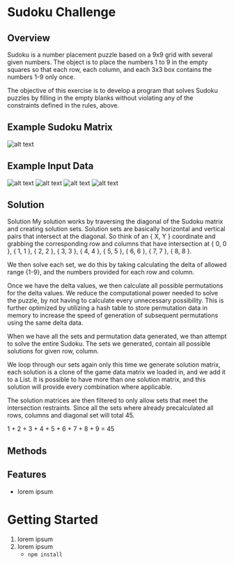 # Sudoku Challenge

## Overview
Sudoku is a number placement puzzle based on a 9x9 grid with several given numbers.  The object is to place the numbers 1 to 9 in the empty squares so that each row, each column, and each 3x3 box contains the numbers 1-9 only once. 

The objective of this exercise is to develop a program that solves Sudoku puzzles by filling in the empty blanks without violating any of the constraints defined in the rules, above.

## Example Sudoku Matrix
![alt text](https://i5.walmartimages.com/asr/7af38b61-6453-4ab3-88b8-2ca4568b9d77.623c1f8ed6e4bdc3799ac3c2c0cedea2.jpeg?odnHeight=612&odnWidth=612&odnBg=FFFFFF)

## Example Input Data
![alt text](https://i5.walmartimages.com/asr/7af38b61-6453-4ab3-88b8-2ca4568b9d77.623c1f8ed6e4bdc3799ac3c2c0cedea2.jpeg?odnHeight=612&odnWidth=612&odnBg=FFFFFF)
![alt text](https://i5.walmartimages.com/asr/7af38b61-6453-4ab3-88b8-2ca4568b9d77.623c1f8ed6e4bdc3799ac3c2c0cedea2.jpeg?odnHeight=612&odnWidth=612&odnBg=FFFFFF)
![alt text](https://i5.walmartimages.com/asr/7af38b61-6453-4ab3-88b8-2ca4568b9d77.623c1f8ed6e4bdc3799ac3c2c0cedea2.jpeg?odnHeight=612&odnWidth=612&odnBg=FFFFFF)
![alt text](https://i5.walmartimages.com/asr/7af38b61-6453-4ab3-88b8-2ca4568b9d77.623c1f8ed6e4bdc3799ac3c2c0cedea2.jpeg?odnHeight=612&odnWidth=612&odnBg=FFFFFF)

## Solution
Solution
My solution works by traversing the diagonal of the Sudoku matrix and creating solution sets. 
 Solution sets are basically horizontal and vertical pairs that intersect at the diagonal.  So think of an { X, Y } coordinate and grabbing the corresponding row and columns that have intersection at { 0, 0 }, { 1, 1 }, { 2, 2 }, { 3, 3 }, { 4, 4 }, { 5, 5 }, { 6, 6 }, { 7, 7 }, { 8, 8 }.
 
We then solve each set, we do this by taking calculating the delta of allowed range {1-9}, and the numbers provided for each row and column.   

Once we have the delta values, we then calculate all possible permutations for the delta values.  We reduce the computational power needed to solve the puzzle, by not having to calculate every unnecessary possibility.  This is further optimized by utilizing a hash table to store permutation data in memory to increase the speed of generation of subsequent permutations using the same delta data.

When we have all the sets and permutation data generated, we than attempt to solve the entire Sudoku.  The sets we generated, contain all possible solutions for given row, column.  

We loop through our sets again only this time we generate solution matrix, each solution is a clone of the game data matrix we loaded in, and we add it to a List.  It is possible to have more than one solution matrix, and this solution will provide every combination where applicable.

The solution matrices are then filtered to only allow sets that meet the intersection restraints.  Since all the sets where already precalculated all rows, columns and diagonal set will total 45.

1 + 2 + 3 + 4 + 5 + 6 + 7 + 8 + 9 = 45

## Methods

## Features
-    lorem ipsum

# Getting Started 
 1. lorem ipsum
 2. lorem ipsum
    - `npm install`
 
